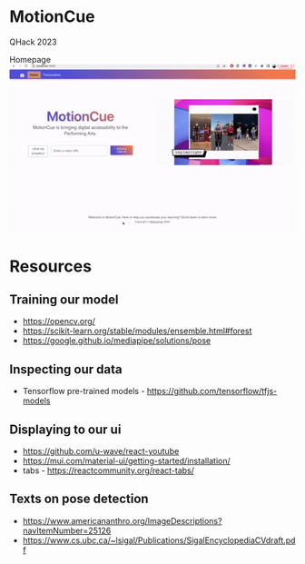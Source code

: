 # MotionCue
QHack 2023

Homepage 
![](motioncuegif.gif)

# Resources
## Training our model
- https://opencv.org/
- https://scikit-learn.org/stable/modules/ensemble.html#forest
- https://google.github.io/mediapipe/solutions/pose
## Inspecting our data
- Tensorflow pre-trained models - https://github.com/tensorflow/tfjs-models
## Displaying to our ui
- https://github.com/u-wave/react-youtube
- https://mui.com/material-ui/getting-started/installation/
- tabs - https://reactcommunity.org/react-tabs/
## Texts on pose detection
- https://www.americananthro.org/ImageDescriptions?navItemNumber=25126
- https://www.cs.ubc.ca/~lsigal/Publications/SigalEncyclopediaCVdraft.pdf